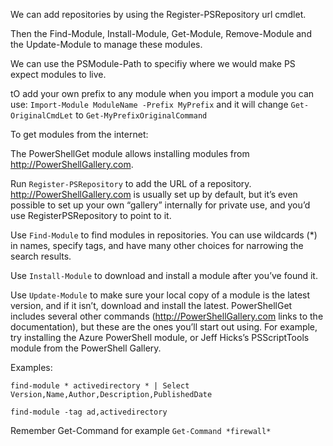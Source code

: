 We can add repositories by using the Register-PSRepository url cmdlet.

Then the Find-Module, Install-Module, Get-Module, Remove-Module and the Update-Module to manage these modules.

We can use the PSModule-Path to specifiy where we would make PS expect modules to live. 

tO add your own prefix to any module when you import a module you can use:
`Import-Module ModuleName -Prefix MyPrefix`  and it will change `Get-OriginalCmdLet` to `Get-MyPrefixOriginalCommand`

To get modules from the internet:

The PowerShellGet module allows installing modules from http://PowerShellGallery.com. 

Run `Register-PSRepository` to add the URL of a repository. http://PowerShellGallery.com is usually set up by default, but it’s even possible to set up your own “gallery” internally for private use, and you’d use RegisterPSRepository to point to it.

Use `Find-Module` to find modules in repositories. You can use wildcards (*) in names, specify tags, and have many other choices for narrowing the search results.

Use `Install-Module` to download and install a module after you’ve found it.

Use `Update-Module` to make sure your local copy of a module is the latest version, and if it isn’t, download and install the latest.
PowerShellGet includes several other commands (http://PowerShellGallery.com  links to the documentation), but these are the ones you’ll start out using. For example, try installing the Azure PowerShell module, or Jeff Hicks’s PSScriptTools module from the PowerShell Gallery.


Examples:

`find-module * activedirectory * | Select Version,Name,Author,Description,PublishedDate` 

`find-module -tag ad,activedirectory`

Remember Get-Command for example `Get-Command *firewall*`